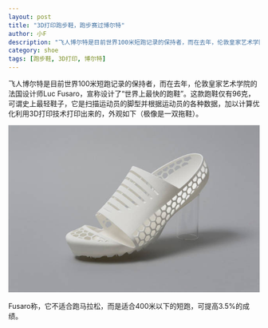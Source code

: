 ```yaml
---
layout: post
title: "3D打印跑步鞋，跑步赛过博尔特"
author: 小F
description: "飞人博尔特是目前世界100米短跑记录的保持者，而在去年，伦敦皇家艺术学院的法国设计师Luc Fusaro，宣称设计了“世界上最快的跑鞋”。这款跑鞋仅有96克，可谓史上最轻鞋子，它是扫描运动员的脚型并根据运动员的各种数据，加以计算优化利用3D打印技术打印出来的，外观如下（极像是一双拖鞋）。"
category: shoe
tags: [跑步鞋, 3D打印, 博尔特]
---
```


飞人博尔特是目前世界100米短跑记录的保持者，而在去年，伦敦皇家艺术学院的法国设计师Luc Fusaro，宣称设计了“世界上最快的跑鞋”。这款跑鞋仅有96克，可谓史上最轻鞋子，它是扫描运动员的脚型并根据运动员的各种数据，加以计算优化利用3D打印技术打印出来的，外观如下（极像是一双拖鞋）。

![3D打印跑步鞋](/images/2013-10-08-3d-printed-shoe.jpg)

 Fusaro称，它不适合跑马拉松，而是适合400米以下的短跑，可提高3.5%的成绩。
